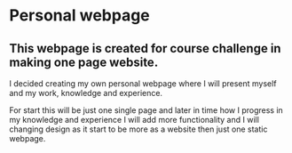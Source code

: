 # Personal webpage

## This webpage is created for course challenge in making one page website.

I decided creating my own personal webpage where I will present myself and my work, knowledge and experience.

For start this will be just one single page and later in time how I progress in my knowledge and experience I will add more functionality and I will changing design as it start to be more as a website then just one static webpage.

